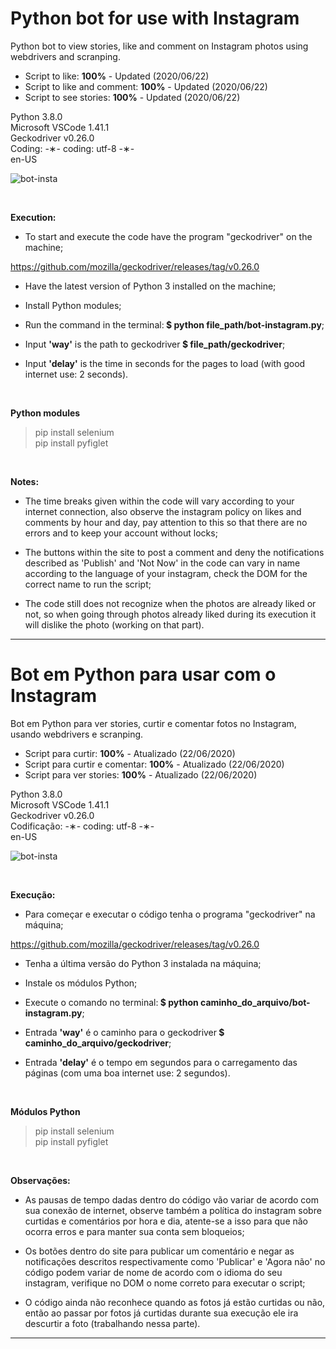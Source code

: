 # Python bot for use with Instagram

Python bot to view stories, like and comment on Instagram photos using webdrivers and scranping.

* Script to like: <strong>100%</strong> - Updated (2020/06/22)</br>
* Script to like and comment: <strong>100%</strong> - Updated (2020/06/22)</br>
* Script to see stories: <strong>100%</strong> - Updated (2020/06/22)

Python 3.8.0 </br>
Microsoft VSCode 1.41.1 </br>
Geckodriver v0.26.0 </br>
Coding: -&lowast;- coding: utf-8 -&lowast;- </br>
en-US </br>

![bot-insta](https://github.com/alpdias/bot-python-instagram/blob/master/img/bot-insta.png)

</br>

<strong>Execution:</strong>
 
 * To start and execute the code have the program "geckodriver" on the machine;
 
  https://github.com/mozilla/geckodriver/releases/tag/v0.26.0
  
* Have the latest version of Python 3 installed on the machine;

* Install Python modules;

* Run the command in the terminal:<strong> $ python file_path/bot-instagram.py</strong>;

* Input <strong>'way'</strong> is the path to geckodriver<strong> $ file_path/geckodriver</strong>;

* Input <strong>'delay'</strong> is the time in seconds for the pages to load (with good internet use: 2 seconds).

</br>
  
<strong>Python modules</strong>

 > pip install selenium </br>
 > pip install pyfiglet </br>
 
 </br>
 
<strong>Notes:</strong>
 
* The time breaks given within the code will vary according to your internet connection, also observe the instagram policy on likes and comments by hour and day, pay attention to this so that there are no errors and to keep your account without locks;
 
* The buttons within the site to post a comment and deny the notifications described as 'Publish' and 'Not Now' in the code can vary in name according to the language of your instagram, check the DOM for the correct name to run the script;

* The code still does not recognize when the photos are already liked or not, so when going through photos already liked during its execution it will dislike the photo (working on that part).

 ---------------------------------------------------------------------------------------------------------------------

# Bot em Python para usar com o Instagram

Bot em Python para ver stories, curtir e comentar fotos no Instagram, usando webdrivers e scranping.

* Script para curtir: <strong>100%</strong> - Atualizado (22/06/2020)</br>
* Script para curtir e comentar: <strong>100%</strong> - Atualizado (22/06/2020)</br>
* Script para ver stories: <strong>100%</strong> - Atualizado (22/06/2020)

Python 3.8.0 </br>
Microsoft VSCode 1.41.1 </br>
Geckodriver v0.26.0 </br>
Codificação: -&lowast;- coding: utf-8 -&lowast;- </br>
en-US </br>

![bot-insta](https://github.com/alpdias/bot-python-instagram/blob/master/img/bot-insta.png)

</br>

<strong>Execução:</strong>
 
 * Para começar e executar o código tenha o programa "geckodriver" na máquina;
 
  https://github.com/mozilla/geckodriver/releases/tag/v0.26.0
  
* Tenha a última versão do Python 3 instalada na máquina;

* Instale os módulos Python;

* Execute o comando no terminal:<strong> $ python caminho_do_arquivo/bot-instagram.py</strong>;

* Entrada <strong>'way'</strong> é o caminho para o geckodriver<strong> $ caminho_do_arquivo/geckodriver</strong>;

* Entrada <strong>'delay'</strong> é o tempo em segundos para o carregamento das páginas (com uma boa internet use: 2 segundos).

</br>
  
<strong>Módulos Python</strong>

 > pip install selenium </br>
 > pip install pyfiglet </br>
 
 </br>
 
<strong>Observações:</strong>
 
* As pausas de tempo dadas dentro do código vão variar de acordo com sua conexão de internet, observe também a política do instagram sobre curtidas e comentários por hora e dia, atente-se a isso para que não ocorra erros e para manter sua conta sem bloqueios;
 
* Os botões dentro do site para publicar um comentário e negar as notificações descritos respectivamente como 'Publicar' e 'Agora não' no código podem variar de nome de acordo com o idioma do seu instagram, verifique no DOM o nome correto para executar o script;

* O código ainda não reconhece quando as fotos já estão curtidas ou não, então ao passar por fotos já curtidas durante sua execução ele ira descurtir a foto (trabalhando nessa parte).
 
----------------------------------------------------------------------------------------------------------------------
